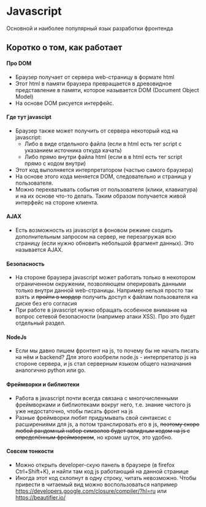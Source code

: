 # Javascript

Основной и наиболее популярный язык разработки фронтенда

## Коротко о том, как работает
#### Про DOM
* Браузер получает от сервера web-страницу в формате html
* Этот html в памяти браузера превращается в древовидное представление в памяти, которое называется DOM (Document Object Model)
* На основе DOM рисуется интерфейс.

#### Где тут javascipt
* Браузер также может получить от сервера некоторый код на javascript:
    * Либо в виде отдельного файла (если в html есть тег script с указанием источника откуда качать)
    * Либо прямо внутри файла html (если в в html есть тег script прямо с кодом внутри)
* Этот код выполняется интерпретатором (частью самого браузера)
* На основе этого кода меняется DOM, следовательно и страница у пользователя. 
* Можно перехватывать события от пользователя (клики, клавиатура) и на их основе что-то делать. Таким образом получается живой интерфейс на стороне клиента.

#### AJAX
* Есть возможность из javascript в фоновом режиме сходить дополнительным запросом на сервер, не перезагружая всю страницу (если нужно обновить небольшой фрагмент данных). Это называется AJAX.

#### Безопасность
* На стороне браузера javascript может работать только в некотором ограниченном окружении, позволяющем оперировать данными только внутри данной web-страницы. Например нельзя просто так взять и ~~пройти в мордор~~ получить доступ к файлам пользователя на диске без его согласия
* При работе в javascript нужно обращать особенное внимание на вопрос сетевой безопасности (например атаки XSS). Про это будет отдельный раздел.

#### NodeJs
* Если мы давно пишем фронтент на js, то почему бы не начать писать на нём и backend? Для этого изобрели node.js - интерпретатор js на стороне сервера, и js стал серверным языком общего назначания аналогично python или go.


#### Фреймворки и библиотеки
* Работа в javascript почти всегда связана с многочисленными фреймворками и библиотеками вокруг него, т.е. знание чистого js уже недостаточно, чтобы писать фронт на js
* Разные фреймворки любят придумывать свой синтаксис с расширениями для js, а потом транслировать его в js, 
    ~~поэтому скоро любой рандомный набор символов будет валидным кодом на js с определённым фреймворком~~, но кроме шуток, это удобно.

#### Совсем тонкости
* Можно открыть developer-скую панель в браузере (в firefox Ctrl+Shift+K), и найти там код js работающий на данной странице
* Иногда этот код схлопнут в одну строку, читать невозможно. Чтобы привести в читаемый вид можно воспользоваться например https://developers.google.com/closure/compiler/?hl=ru или https://beautifier.io/